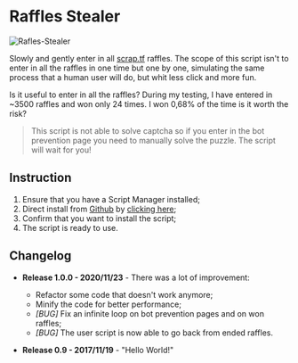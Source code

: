# Raffles Stealer

![Rafles-Stealer](https://github.com/Giglium/tf2-UserScript/workflows/raffles-stealer/badge.svg)

Slowly and gently enter in all [scrap.tf](https://scrap.tf/) raffles. The scope of this script isn't to enter in all the raffles in one time but one by one, simulating the same process that a human user will do, but whit less click and more fun. 

Is it useful to enter in all the raffles? During my testing, I have entered in ~3500 raffles and won only 24 times. I won 0,68% of the time is it worth the risk?  

> This script is not able to solve captcha so if you enter in the bot prevention page you need to manually solve the puzzle. The script will wait for you!

## Instruction
1. Ensure that you have a Script Manager installed;
2. Direct install from [Github](#) by [clicking here](./dist/raffles-stealer.user.js?raw=true);
3. Confirm that you want to install the script;
4. The script is ready to use.

## Changelog

* **Release 1.0.0 - 2020/11/23** - There was a lot of improvement:
  - Refactor some code that doesn't work anymore;
  - Minify the code for better performance;
  - *[BUG]* Fix an infinite loop on bot prevention pages and on won raffles;
  - *[BUG]* The user script is now able to go back from ended raffles.

* **Release 0.9   - 2017/11/19** - "Hello World!"
